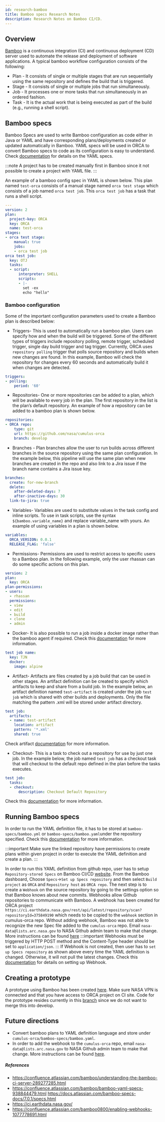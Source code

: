 ```yaml
---
id: research-bamboo
title: Bamboo specs Research Notes
description: Research Notes on Bamboo CI/CD.
---
```


## Overview

[Bamboo](https://confluence.atlassian.com/bamboo/getting-started-with-bamboo-289277283.html) is a continuous integration (CI) and continuous deployment (CD) server used to automate the release and deployment of software applications. A typical bamboo workflow configuration consists of the following:

 - Plan - It consists of single or multiple stages that are run sequentially using the same repository and defines the build that is triggered.
 - Stage - It consists of single or multiple jobs that run simultaneously.
 - Job - It processes one or more tasks that run simultaneously in an ordered fashion. 
 - Task - It is the actual work that is being executed as part of the build (e.g., running a shell script).

## Bamboo specs

Bamboo Specs are used to write Bamboo configuration as code either in Java or YAML and have corresponding plans/deployments created or updated automatically in Bamboo. YAML specs will be used in ORCA to convert Bamboo specs to code as its configuration is easy to understand. Check [documentation](https://docs.atlassian.com/bamboo-specs-docs/7.0.1/specs.html#starting-with-yaml) for details on the YAML specs.

:::note
A project has to be created manually first in Bamboo since it not possible to create a project with YAML file.
:::

An example of a bamboo config spec in YAML is shown below. This plan named `test-orca` consists of a manual stage named `orca test stage` which consists of a job named `orca test job`. This `orca test job` has a task that runs a shell script. 

```yaml
---
version: 2
plan:
  project-key: ORCA
  key: ORCA
  name: test-orca
stages:
- orca test stage:
    manual: true
    jobs:
    - orca test job
orca test job:
  key: OTJ
  tasks:
  - script:
      interpreter: SHELL
      scripts:
      - |-
        set -ex
        echo "hello"
```

### Bamboo configuration
Some of the important configuration parameters used to create a Bamboo plan is described below:

- Triggers- This is used to automatically run a bamboo plan. Users can specify how and when the build will be triggered. Some of the different types of triggers include repository polling, remote trigger, scheduled trigger, single day build trigger and tag trigger. Currently, ORCA uses `repository polling` trigger that polls source repository and builds when new changes are found. In this example, Bamboo will check the repository for changes every 60 seconds and automatically build it when changes are detected.

```yaml
triggers:
- polling:
    period: '60'
```

- Repositories- One or more repositories can be added to a plan, which will be available to every job in the plan. The first repository in the list is the plan’s default repository. An example of how a repository can be added to a bamboo plan is shown below. 

```yaml
repositories:
- ORCA repo:
    type: git
    url: https://github.com/nasa/cumulus-orca
    branch: develop
```
- Branches - Plan branches allow the user to run builds across different branches in the source repository using the same plan configuration.
In the example below, this pipeline will use the same plan when new branches are created in the repo and also link to a Jira issue if the branch name contains a Jira issue key.

```yaml
branches:
  create: for-new-branch
  delete:
    after-deleted-days: 7
    after-inactive-days: 30
  link-to-jira: true
```

- Variables- Variables are used to substitute values in the task config and inline scripts. To use in task scripts, use the syntax `${bamboo.variable_name}` and replace variable_name with yours. An example of using variables in a plan is shown below.
```yaml
variables:
  ORCA_VERSION: 0.0.1
  RELEASE_FLAG: 'false'
```
- Permissions- Permissions are used to restrict access to specific users to a Bamboo plan. In the following example, only the user rhassan can do some specific actions on this plan.

```yaml
version: 2
plan:
  key: ORCA
plan-permissions:
- users:
  - rhassan
  permissions:
  - view
  - edit
  - build
  - clone
  - admin
```
- Docker- It is also possible to run a job inside a docker image rather than the bamboo agent if required. Check this [documentation](https://hub.docker.com/r/atlassian/bamboo-agent-base) for more information.

```yaml
test job name:
  key: TJN
  docker:
    image: alpine
```
- Artifact- Artifacts are files created by a job build that can be used in other stages. An artifact definition can be created to specify which artifacts to keep and share from a build job. In the example below, an artifact definition named `test-artifact` is created under the job `test job` which is shared with other builds and deployments. Only the file matching the pattern .xml will be stored under artifact directory. 

```yaml
test job:
  artifacts:
  - name: test-artifact
    location: artifact
    pattern: '*.xml'
    shared: true
```
Check artifact [documentation](https://confluence.atlassian.com/bamboo/configuring-a-job-s-build-artifacts-289277071.html) for more information.

- Checkout- This is a task to check out a repository for use by just one job. In the example below, the job named `test job` has a checkout task that will checkout to the default repo defined in the plan before the tasks executes.

```yaml
test job:
  tasks:
  - checkout:
      description: Checkout Default Repository
```
Check this [documentation](https://confluence.atlassian.com/bamboo0800/checking-out-code-1077778795.html) for more information.


## Running Bamboo specs
In order to run the YAML definition file, it has to be stored at `bamboo-specs/bamboo.yml` or `bamboo-specs/bamboo.yaml`under the repository specified. Check this [documentation](https://confluence.atlassian.com/bamboo/bamboo-yaml-specs-938844479.html) for more information.

:::important
Make sure the linked repository have permissions to create plans within given project in order to execute the YAML definition and create a plan. 
:::

In order to run this YAML definition from github repo, user has to setup `Repository-stored Specs` on Bamboo CI/CD [website](https://ci.earthdata.nasa.gov/build/admin/create/newSpecs.action). From the Bamboo dashboard, Choose `Specs`->`Set up Specs repository` and then select `Build project` as `ORCA` and `Repository host` as `ORCA repo`.
The next step is to create a `Webhook` on the source repository by going to the settings option so that Bamboo knows about new commits. Webhooks allow Github repositories to communicate with Bamboo. A webhook has been created for ORCA project `https://ci.earthdata.nasa.gov/rest/api/latest/repository/scan?repositoryId=375849190` which needs to be copied to the `webhook` section in cumulus-orca repo. Without adding webhook, Bamboo was not able to recognize the new Spec file added to the `cumulus-orca` repo. Email `nasa-data@lists.arc.nasa.gov` to NASA Github admin team to make that change. More instructions can be found [here](https://github.com/nasa/instructions/blob/master/docs/INSTRUCTIONS.md#org-owners)
:::important
 Webhooks must be triggered by HTTP POST method and the Content-Type header should be set to `application/json`.
:::
If Webhook is not created, then user has to `set up Specs repository` as shown above every time the YAML definition is changed. Otherwise, it will not pull the latest changes. Check this [documentation](https://confluence.atlassian.com/bamboo0800/enabling-webhooks-1077778691.html) for details on setting up Webhook.

## Creating a prototype

A prototype using Bamboo has been created [here](https://ci.earthdata.nasa.gov/browse/ORCA-PROTOTYPE). Make sure NASA VPN is connected and that you have access to ORCA project on CI site.
Code for the prototype resides currently in this [branch](https://github.com/nasa/cumulus-orca/blob/feature/ORCA-test-bamboo/bamboo-specs/bamboo.yaml) since we do not want to merge this into develop.

## Future directions

- Convert bamboo plans to YAML definition language and store under `cumulus-orca/bamboo-specs/bamboo.yaml`.
- In order to add the webhook to the `cumulus-orca` repo, email `nasa-data@lists.arc.nasa.gov` to NASA Github admin team to make that change. More instructions can be found [here](https://github.com/nasa/instructions/blob/master/docs/INSTRUCTIONS.md#org-owners).


##### References
- https://confluence.atlassian.com/bamboo/understanding-the-bamboo-ci-server-289277285.html
- https://confluence.atlassian.com/bamboo/bamboo-yaml-specs-938844479.html
https://docs.atlassian.com/bamboo-specs-docs/7.0.1/specs.html
- https://ci.earthdata.nasa.gov/
- https://confluence.atlassian.com/bamboo0800/enabling-webhooks-1077778691.html
